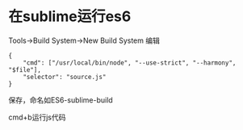# 在sublime运行es6
Tools->Build System->New Build System
编辑
```
{
    "cmd": ["/usr/local/bin/node", "--use-strict", "--harmony", "$file"],
    "selector": "source.js"
}
```
保存，命名如ES6-sublime-build

cmd+b运行js代码

